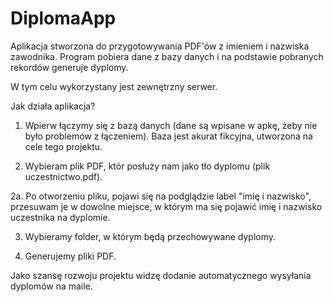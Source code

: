 # DiplomaApp
Aplikacja stworzona do przygotowywania PDF'ów z imieniem i nazwiska zawodnika. Program pobiera dane z bazy danych i na podstawie pobranych rekordów generuje dyplomy.

W tym celu wykorzystany jest zewnętrzny serwer.

Jak działa aplikacja?

1. Wpierw łączymy się z bazą danych (dane są wpisane w apkę, żeby nie było problemów z łączeniem). Baza jest akurat fikcyjna, utworzona na cele tego projektu.

2. Wybieram plik PDF, któr posłuży nam jako tło dyplomu (plik uczestnictwo.pdf).

2a. Po otworzeniu pliku, pojawi się na podglądzie label "imię i nazwisko", przesuwam je w dowolne miejsce, w którym ma się pojawić imię i nazwisko uczestnika na dyplomie.

3. Wybieramy folder, w którym będą przechowywane dyplomy.

4. Generujemy pliki PDF.

Jako szansę rozwoju projektu widzę dodanie automatycznego wysyłania dyplomów na maile.
